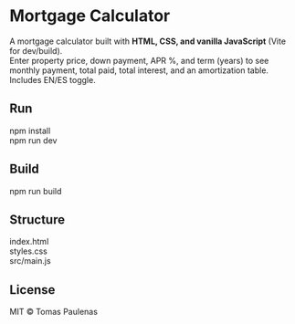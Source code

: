 # Mortgage Calculator

A mortgage calculator built with **HTML, CSS, and vanilla JavaScript** (Vite for dev/build).  
Enter property price, down payment, APR %, and term (years) to see monthly payment, total paid, total interest, and an amortization table. Includes EN/ES toggle.

## Run
npm install  
npm run dev

## Build
npm run build

## Structure
index.html  
styles.css  
src/main.js

## License
MIT © Tomas Paulenas
